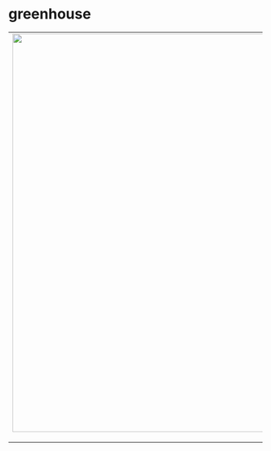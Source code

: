 greenhouse
==========

<table style="width:auto;">
<tr><td>
<a href="https://picasaweb.google.com/lh/photo/3k6FhZGUxVcZHxyUgrWK3NMTjNZETYmyPJy0liipFm0?feat=embedwebsite">
<img src="https://lh3.googleusercontent.com/-MbKsidH7tA8/UU9Ft1jcVvI/AAAAAAAAHnw/6VR5iDWi-SM/s800/greenhouse_overview.png" height="790" width="640" />
</a></td></tr><tr><td style="font-family:arial,sans-serif; font-size:11px; text-align:right">
<a href="https://picasaweb.google.com/102265649034609640012/Greenhouse?authuser=0&feat=embedwebsite">More pictures/a></td></tr></table>

